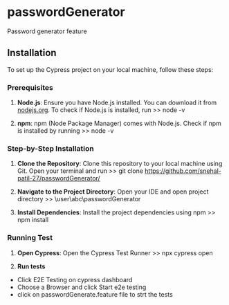 # passwordGenerator
Password generator feature

## Installation

To set up the Cypress project on your local machine, follow these steps:

### Prerequisites
1. **Node.js**: 
Ensure you have Node.js installed. You can download it from [nodejs.org](https://nodejs.org/). 
To check if Node.js is installed, run >> node -v

2. **npm**: 
npm (Node Package Manager) comes with Node.js. 
Check if npm is installed by running >> node -v


### Step-by-Step Installation
1. **Clone the Repository**: 
Clone this repository to your local machine using Git.
Open your terminal and run >> git clone https://github.com/snehal-patil-27/passwordGenerator/

2. **Navigate to the Project Directory**:
Open your IDE and open project directory >> \user\abc\passwordGenerator

3. **Install Dependencies**:
Install the project dependencies using npm >> npm install

### Running Test
1. **Open Cypress**:
Open the Cypress Test Runner >> npx cypress open

2. **Run tests**
- Click E2E Testing on cypress dashboard
- Choose a Browser and click Start e2e testing
- click on passwordGenerate.feature file to strt the tests